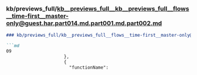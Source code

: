 ### kb/previews_full/kb__previews_full__kb__previews_full__flows__time-first__master-only@guest.har.part014.md.part001.md.part002.md

```md
### kb/previews_full/kb__previews_full__flows__time-first__master-only@guest.har.part014.md.part001.md (part 002)

```md
09
                      },
                      {
                        "functionName":
```

```

```
